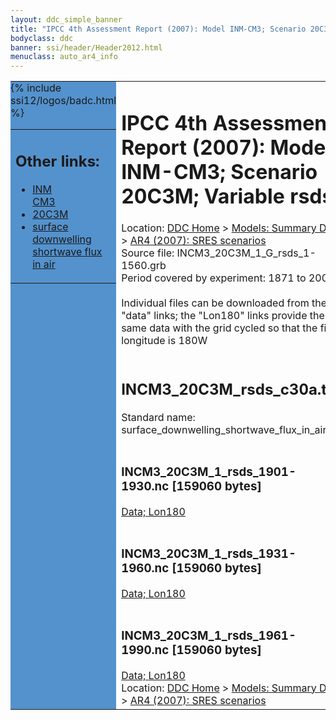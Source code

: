 ```yaml
---
layout: ddc_simple_banner
title: "IPCC 4th Assessment Report (2007): Model INM-CM3; Scenario 20C3M; Variable rsds"
bodyclass: ddc
banner: ssi/header/Header2012.html
menuclass: auto_ar4_info
---
```



<table width="100%" border="0" cellspacing="0" cellpadding="0" style="border-collapse: collapse;">
<tr style="margin:0;padding:0;border:0;">
<td style="margin:0;padding:0;border:0;height:1pt;width:150pt;background:#5492CD;" valign="top" >

<div id="lh-col2" class="auto_ar4_info">
<table class="menumain" bgcolor="#5492CD" cellspacing="0" width="100%" border="0">
<tr><td>
<h2> Other links:</h2>
<ul>
<li><a href="/auto/ar4/model-INM-CM3.html">INM<br/>CM3</a></li>
<li><a href="/auto/ar4/scenario-20C3M.html">20C3M</a></li>
<li><a href="/auto/ar4/var-surface_downwelling_shortwave_flux_in_air.html">surface downwelling<br/> shortwave flux in air</a></li>
</ul>
</td></tr>
{% include ssi12/logos/badc.html %}
</table>
</div>
</td>
<td><h1>IPCC 4th Assessment Report (2007): Model INM-CM3; Scenario 20C3M; Variable rsds</h1>

<!-- Breadcrumb1 -->
<div id="breadcrumb1" align="left">
Location: <a href="/index.html">DDC Home</a> > <a href="/sim/gcm_clim/">Models: Summary Data</a>
> <a href="/sim/gcm_clim/SRES_AR4/index.html">AR4 (2007): SRES scenarios</a>
</div>
<!-- End of Breadcrumb1 -->Source file: INCM3_20C3M_1_G_rsds_1-1560.grb
<br/>
Period covered by experiment: 1871 to 2000<br/>
<br/>Individual files can be downloaded from the "data" links; the "Lon180" links provide the same data
         with the grid cycled so that the first longitude is 180W<br/>
<br/><h2>INCM3_20C3M_rsds_c30a.tar</h2>
Standard name: surface_downwelling_shortwave_flux_in_air<br>
<br/><h3>INCM3_20C3M_1_rsds_1901-1930.nc [159060 bytes]</h3>
<a href="/cgi-bin/downl/ar4_nc/rsds/INCM3_20C3M_1_rsds_1901-1930.nc">Data; </a><a href="/cgi-bin/downl/ar4_nc/rsds/INCM3_20C3M_1_rsds_1901-1930.cyto180.nc"> Lon180</a><br/>
<br/><h3>INCM3_20C3M_1_rsds_1931-1960.nc [159060 bytes]</h3>
<a href="/cgi-bin/downl/ar4_nc/rsds/INCM3_20C3M_1_rsds_1931-1960.nc">Data; </a><a href="/cgi-bin/downl/ar4_nc/rsds/INCM3_20C3M_1_rsds_1931-1960.cyto180.nc"> Lon180</a><br/>
<br/><h3>INCM3_20C3M_1_rsds_1961-1990.nc [159060 bytes]</h3>
<a href="/cgi-bin/downl/ar4_nc/rsds/INCM3_20C3M_1_rsds_1961-1990.nc">Data; </a><a href="/cgi-bin/downl/ar4_nc/rsds/INCM3_20C3M_1_rsds_1961-1990.cyto180.nc"> Lon180</a><br/>
<!-- Breadcrumb2 -->
<div id="breadcrumb2" align="left">
Location: <a href="/index.html">DDC Home</a> > <a href="/sim/gcm_clim/">Models: Summary Data</a>
> <a href="/sim/gcm_clim/SRES_AR4/index.html">AR4 (2007): SRES scenarios</a>
</div>
<!-- End of Breadcrumb2 --></td></tr></table>
